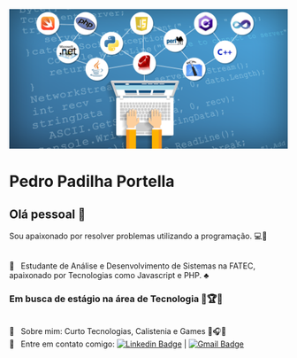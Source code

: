 <img width="auto" src="https://github.com/PedroPadilhaPortella/PedroPadilhaPortella/blob/master/codeWallpaper.png">

# Pedro Padilha Portella 

## Olá pessoal 👋
Sou apaixonado por resolver problemas utilizando a programação. :computer::hammer:

 <br/> :purple_heart: &nbsp; Estudante de Análise e Desenvolvimento de Sistemas na FATEC, apaixonado por Tecnologias como Javascript e PHP. :clubs:
  ### Em busca de estágio na área de Tecnologia :gem::trophy::gem:
 <br/> 💬  &nbsp; Sobre mim: Curto Tecnologias, Calistenia e Games :muscle::headphones::football:
 <br/> :email: &nbsp; Entre em contato comigo: [![Linkedin Badge](https://img.shields.io/badge/-PedroPortella-blue?style=flat-square&logo=Linkedin&logoColor=white&link=https://www.linkedin.com/in/pedro-padilha-portella-02a67318a/)](https://www.linkedin.com/in/pedro-padilha-portella-02a67318a/) 
| 
[![Gmail Badge](https://img.shields.io/badge/-pedro.kadjin.sg@gmail.com-c14438?style=flat-square&logo=Gmail&logoColor=white&link=mailto:pedro.kadjin.sg@gmail.com)](mailto:pedro.kadjin.sg@gmail.com)

